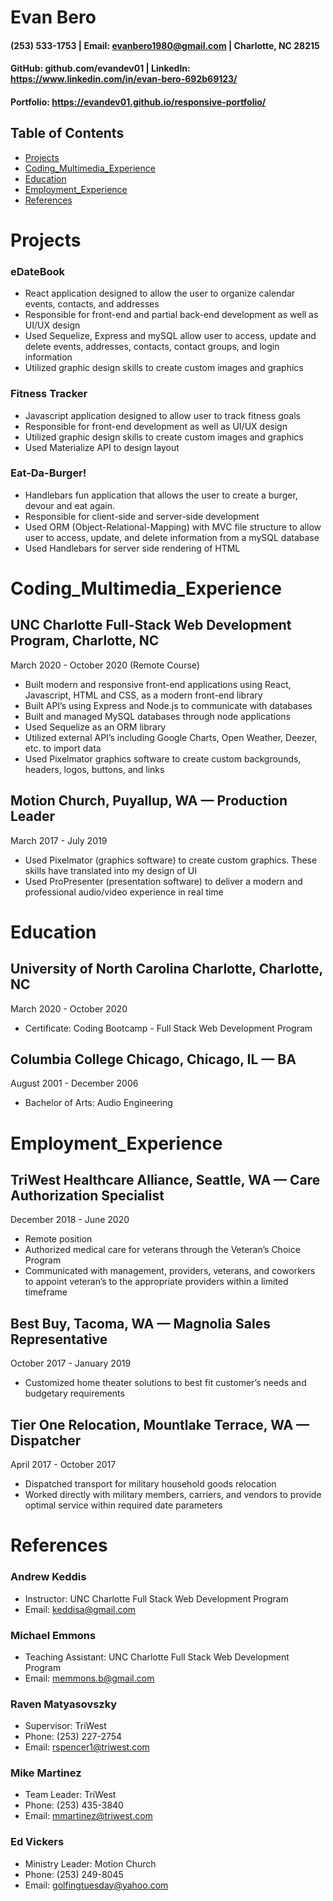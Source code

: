 # Evan Bero
#### (253) 533-1753 | Email: evanbero1980@gmail.com | Charlotte, NC 28215
#### GitHub: github.com/evandev01 | LinkedIn: https://www.linkedin.com/in/evan-bero-692b69123/
#### Portfolio: https://evandev01.github.io/responsive-portfolio/

## Table of Contents
- [Projects](#projects)
- [Coding_Multimedia_Experience](#Coding_Multimedia_Experience)
- [Education](#education)
- [Employment_Experience](#employment_experience)
- [References](#references)

# Projects

### eDateBook 
- React application designed to allow the user to organize calendar events, contacts, and addresses
- Responsible for front-end and partial back-end development as well as UI/UX design
- Used Sequelize, Express and mySQL allow user to access, update and delete events, addresses, contacts, contact groups, and login information
- Utilized graphic design skills to create custom images and graphics

### Fitness Tracker
- Javascript application designed to allow user to track fitness goals
- Responsible for front-end development as well as UI/UX design
- Utilized graphic design skills to create custom images and graphics
- Used Materialize API to design layout

### Eat-Da-Burger!
- Handlebars fun application that allows the user to create a burger, devour and eat again.
- Responsible for client-side and server-side development
- Used ORM (Object-Relational-Mapping) with MVC file structure to allow user to access, update, and delete information from a mySQL database
- Used Handlebars for server side rendering of HTML

# Coding_Multimedia_Experience

## UNC Charlotte Full-Stack Web Development Program, Charlotte, NC
March 2020 - October 2020 (Remote Course)
- Built modern and responsive front-end applications using React, Javascript, HTML and
CSS, as a modern front-end library
- Built API’s using Express and Node.js to communicate with databases
- Built and managed MySQL databases through node applications
- Used Sequelize as an ORM library
- Utilized external API’s including Google Charts, Open Weather, Deezer, etc. to import data
- Used Pixelmator graphics software to create custom backgrounds, headers, logos, buttons, and links

## Motion Church, Puyallup, WA — Production Leader
March 2017 - July 2019
- Used Pixelmator (graphics software) to create custom graphics. These skills have translated into my design of UI
- Used ProPresenter (presentation software) to deliver a modern and professional audio/video
experience in real time

# Education

## University of North Carolina Charlotte, Charlotte, NC
March 2020 - October 2020
- Certificate: Coding Bootcamp - Full Stack Web Development Program

## Columbia College Chicago, Chicago, IL — BA
August 2001 - December 2006
- Bachelor of Arts: Audio Engineering

# Employment_Experience

## TriWest Healthcare Alliance, Seattle, WA — Care Authorization Specialist
December 2018 - June 2020
- Remote position
- Authorized medical care for veterans through the Veteran’s Choice Program
- Communicated with management, providers, veterans, and coworkers to appoint veteran’s to
the appropriate providers within a limited timeframe

## Best Buy, Tacoma, WA — Magnolia Sales Representative
October 2017 - January 2019
- Customized home theater solutions to best fit customer’s needs and budgetary requirements

## Tier One Relocation, Mountlake Terrace, WA — Dispatcher
April 2017 - October 2017
- Dispatched transport for military household goods relocation
- Worked directly with military members, carriers, and vendors to provide optimal service
within required date parameters

# References

### Andrew Keddis
- Instructor: UNC Charlotte Full Stack Web Development Program
- Email: keddisa@gmail.com

### Michael Emmons
- Teaching Assistant: UNC Charlotte Full Stack Web Development Program
- Email: memmons.b@gmail.com

### Raven Matyasovszky
- Supervisor: TriWest
- Phone: (253) 227-2754
- Email: rspencer1@triwest.com

### Mike Martinez
- Team Leader: TriWest
- Phone: (253) 435-3840
- Email: mmartinez@triwest.com

### Ed Vickers
- Ministry Leader: Motion Church
- Phone: (253) 249-8045
- Email: golfingtuesday@yahoo.com
